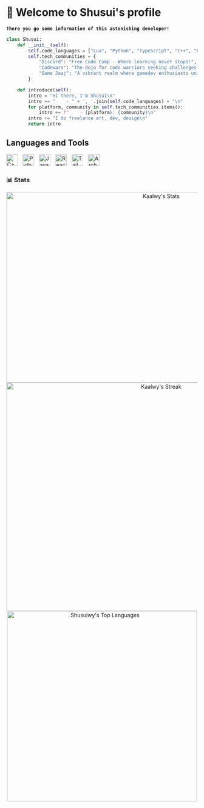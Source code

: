 # 🍵 Welcome to Shusui's profile
**`There you go some information of this astonishing developer!`**
```py
class Shusui:
    def __init__(self):
        self.code_languages = ["Lua", "Python", "TypeScript", "C++", "C", "C#", "Java", "Rust"]
        self.tech_communities = {
            "Discord": "Free Code Camp - Where learning never stops!",
            "Codewars": "The dojo for code warriors seeking challenges!",
            "Game Jaaj": "A vibrant realm where gamedev enthusiasts unite!"
        }

    def introduce(self):
        intro = "Hi there, I'm Shusui\n"
        intro += "    - " + ', '.join(self.code_languages) + "\n"
        for platform, community in self.tech_communities.items():
            intro += f"    - {platform}: {community}\n"
        intro += "I do freelance art, dev, design\n"
        return intro
```

## Languages and Tools
<img align="left" alt="C++" width="30px" style="padding-right:10px;" src="https://cdn.jsdelivr.net/gh/devicons/devicon@latest/icons/cplusplus/cplusplus-original.svg"/>     
<img align="left" alt="Python" width="30px" style="padding-right:10px;" src="https://cdn.jsdelivr.net/gh/devicons/devicon@latest/icons/python/python-original.svg"/> 
<img align="left" alt="Java" width="30px" style="padding-right:10px;" src="https://cdn.jsdelivr.net/gh/devicons/devicon@latest/icons/java/java-original.svg"/>
<img align="left" alt="React" width="30px" style="padding-right:10px;" src="https://cdn.jsdelivr.net/gh/devicons/devicon@latest/icons/react/react-original.svg"/>
<img align="left" alt="TailWind" width="30px" style="padding-right:10px;" src="https://cdn.jsdelivr.net/gh/devicons/devicon@latest/icons/tailwindcss/tailwindcss-original.svg"/>
<img align="left" alt="ArchLinux" width="30px" style="padding-right:10px;" src="https://cdn.jsdelivr.net/gh/devicons/devicon@latest/icons/archlinux/archlinux-original.svg"/> <br>

#

### 📊 Stats

<div align="center">
    <a href="https://github-readme-stats.vercel.app/api?username=Shusuiwy&theme=tokyonight&show_icons=true&hide_border=true&count_private=true">
        <img src="https://github-readme-stats.vercel.app/api?username=Shusuiwy&theme=tokyonight&show_icons=true&hide_border=true&count_private=true" alt="Kaalwy's Stats" width="800" height="500"/>
    </a>
    <br>
    <a href="https://github-readme-streak-stats.herokuapp.com/?user=Shusuiwy&theme=tokyonight&hide_border=true">
        <img src="https://github-readme-streak-stats.herokuapp.com/?user=Shusuiwy&theme=tokyonight&hide_border=true" alt="Kaalwy's Streak" width="800" height="600"/>
    </a>
    <br>
    <a href="https://github-readme-stats.vercel.app/api/top-langs/?username=Shusuiwy&theme=tokyonight&show_icons=true&hide_border=true&layout=compact">
        <img src="https://github-readme-stats.vercel.app/api/top-langs/?username=Shusuiwy&theme=tokyonight&show_icons=true&hide_border=true&layout=compact" alt="Shusuiwy's Top Languages" width="500" height="500"/>
    </a>
</div>
